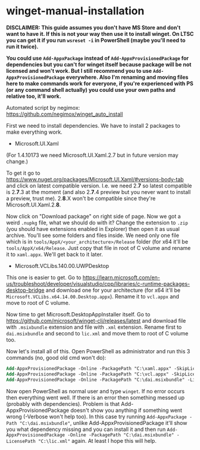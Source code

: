 # winget-manual-installation

**DISCLAIMER: This guide assumes you don't have MS Store and don't want to have it. If this is not your way then use it to install winget. On LTSC you can get it if you run `wsreset -i` in PowerShell (maybe you'll need to run it twice).**

**You could use `Add-AppxPackage` instead of `Add-AppxProvisionedPackage` for dependencies but you can't for winget itself because package will be not licensed and won't work. But I still recommend you to use `Add-AppxProvisionedPackage` everywhere. Also I'm renaming and moving files here to make commands work for everyone, if you're experienced with PS (or any command shell actually) you could use your own paths and relative too, it'll work.**

Automated script by negimox: https://github.com/negimox/winget_auto_install

First we need to install dependencies. We have to install 2 packages to make everything work.
 - Microsoft.UI.Xaml
 
 (For 1.4.10173 we need Microsoft.UI.Xaml.2.7 but in future version may change.)
 
 To get it go to https://www.nuget.org/packages/Microsoft.UI.Xaml/#versions-body-tab and click on latest compatible version. I.e. we need 2.**7** so latest compatible is 2.**7**.3 at the moment (and also 2.**7**.4 preview but you never want to install a preview, trust me). 2.**8**.X won't be compatible since they're Microsoft.UI.Xaml.2.**8**.
  
  Now click on "Download package" on right side of page. Now we got a weird `.nupkg` file, what we should do with it? Change the extension to `.zip` (you should have extensions enabled in Explorer) then open it as usual archive. You'll see some folders and files inside. We need only one file which is in `tools/AppX/<your_architecture>/Release` folder (for x64 it'll be `tools/AppX/x64/Release`. Just copy that file in root of C volume and rename it to `xaml.appx`. We'll get back to it later.
  - Microsoft.VCLibs.140.00.UWPDesktop
 
 This one is easier to get. Go to https://learn.microsoft.com/en-us/troubleshoot/developer/visualstudio/cpp/libraries/c-runtime-packages-desktop-bridge and download one for your architecture (for x64 it'll be `Microsoft.VCLibs.x64.14.00.Desktop.appx`). Rename it to `vcl.appx` and move to root of C volume.

Now time to get Microsoft.DesktopAppInstaller itself. Go to https://github.com/microsoft/winget-cli/releases/latest and download file with `.msixbundle` extension and file with `.xml` extension. Rename first to `dai.msixbundle` and second to `lic.xml` and move them to root of C volume too.

Now let's install all of this. Open PowerShell as administrator and run this 3 commands (no, good old cmd won't do):
```ps
Add-AppxProvisionedPackage -Online -PackagePath "C:\xaml.appx" -SkipLicense
Add-AppxProvisionedPackage -Online -PackagePath "C:\vcl.appx" -SkipLicense
Add-AppxProvisionedPackage -Online -PackagePath "C:\dai.msixbundle" -LicensePath "C:\lic.xml"
```

Now open PowerShell as normal user and type `winget`. If no error occurs then everything went well. If there is an error then something messed up (probably with dependencies). Problem is that Add-AppxProvisionedPackage doesn't show you anything if something went wrong (-Verbose won't help too). In this case try running `Add-AppxPackage -Path "C:\dai.msixbundle"`, unlike Add-AppxProvisionedPackage it'll show you what dependency missing and you can install it and then run `Add-AppxProvisionedPackage -Online -PackagePath "C:\dai.msixbundle" -LicensePath "C:\lic.xml"` again. At least I hope this will help.
